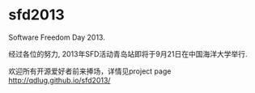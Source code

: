 sfd2013
=======

Software Freedom Day 2013.

经过各位的努力, 2013年SFD活动青岛站即将于9月21日在中国海洋大学举行.

欢迎所有开源爱好者前来捧场，详情见project page http://qdlug.github.io/sfd2013/
